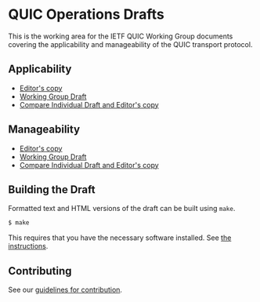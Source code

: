 # QUIC Operations Drafts

This is the working area for the IETF QUIC Working Group documents covering
the applicability and manageability of the QUIC transport protocol.

## Applicability

* [Editor's copy](https://quicwg.github.io/ops-drafts/draft-ietf-quic-applicability.html)
* [Working Group Draft](https://tools.ietf.org/html/draft-ietf-quic-applicability)
* [Compare Individual Draft and Editor's copy](https://tools.ietf.org/rfcdiff?url1=https://tools.ietf.org/id/draft-ietf-quic-applicability.txt&url2=https://quicwg.github.io/ops-drafts/draft-ietf-quic-applicability.txt)

## Manageability

* [Editor's copy](https://quicwg.github.io/ops-drafts/draft-ietf-quic-manageability.html)
* [Working Group Draft](https://tools.ietf.org/html/draft-ietf-quic-manageability)
* [Compare Individual Draft and Editor's copy](https://tools.ietf.org/rfcdiff?url1=https://tools.ietf.org/id/draft-ietf-quic-manageability.txt&url2=https://quicwg.github.io/ops-drafts/draft-ietf-quic-manageability.txt)

## Building the Draft

Formatted text and HTML versions of the draft can be built using `make`.

```sh
$ make
```

This requires that you have the necessary software installed.  See [the
instructions](https://github.com/martinthomson/i-d-template/blob/master/doc/SETUP.md).


## Contributing

See our
[guidelines for contribution](https://github.com/quicwg/ops-drafts/blob/master/CONTRIBUTING.md).
